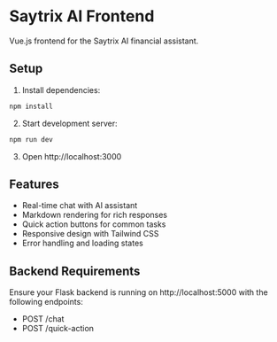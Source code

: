 # Saytrix AI Frontend

Vue.js frontend for the Saytrix AI financial assistant.

## Setup

1. Install dependencies:
```bash
npm install
```

2. Start development server:
```bash
npm run dev
```

3. Open http://localhost:3000

## Features

- Real-time chat with AI assistant
- Markdown rendering for rich responses
- Quick action buttons for common tasks
- Responsive design with Tailwind CSS
- Error handling and loading states

## Backend Requirements

Ensure your Flask backend is running on http://localhost:5000 with the following endpoints:
- POST /chat
- POST /quick-action